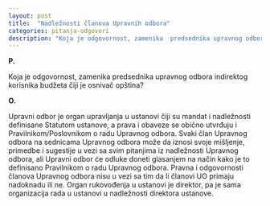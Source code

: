 ```yaml
---
layout: post
title:  "Nadležnosti članova Upravnih odbora"
categories: pitanja-odgovori
description: "Koja je odgovornost, zamenika  predsednika upravnog odbora indirektog korisnika budžeta čiji je osnivač opština?"
---
```


**P.**

Koja je odgovornost, zamenika  predsednika upravnog odbora indirektog korisnika budžeta čiji je osnivač opština?


**O.**

Upravni odbor je organ upravljanja u ustanovi čiji su mandat i nadležnosti definisane Statutom ustanove, a prava i obaveze se obično utvrđuju i Pravilnikom/Poslovnikom o radu Upravnog odbora.
Svaki član Upravnog odbora na sednicama Upravnog odbora može da iznosi svoje mišljenje, primedbe i sugestije u vezi sa svim pitanjima iz nadležnosti Upravnog odbora, ali Upravni odbor će odluke doneti glasanjem na način kako je to definisano Pravilnikom o radu Upravnog odbora. Pravna i odgovornosti članova Upravnog odbora nisu u vezi sa tim da li članovi UO primaju nadoknadu ili ne.
Organ rukovođenja u ustanovi je direktor, pa je sama organizacija rada u ustanovi u nadležnosti direktora ustanove.
